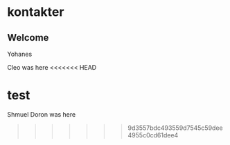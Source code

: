 # kontakter

## Welcome
Yohanes
<?php
echo "hello world";

?>
Cleo was here
<<<<<<< HEAD


test
=======
Shmuel
Doron was here
>>>>>>> 9d3557bdc493559d7545c59dee4955c0cd61dee4

